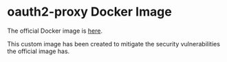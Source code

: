 # oauth2-proxy Docker Image

The official Docker image is [here](https://github.com/oauth2-proxy/oauth2-proxy/blob/master/Dockerfile).

This custom image has been created to mitigate the security vulnerabilities the official image has.
